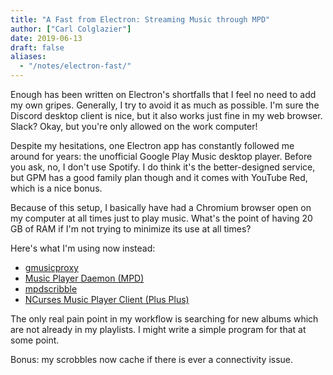 ```yaml
---
title: "A Fast from Electron: Streaming Music through MPD"
author: ["Carl Colglazier"]
date: 2019-06-13
draft: false
aliases:
  - "/notes/electron-fast/"
---
```


Enough has been written on Electron's shortfalls that I feel no need to add my own gripes. Generally, I try to avoid it as much as possible. I'm sure the Discord desktop client is nice, but it also works just fine in my web browser. Slack? Okay, but you're only allowed on the work computer!

Despite my hesitations, one Electron app has constantly followed me around for years: the unofficial Google Play Music desktop player. Before you ask, no, I don't use Spotify. I do think it's the better-designed service, but GPM has a good family plan though and it comes with YouTube Red, which is a nice bonus.

Because of this setup, I basically have had a Chromium browser open on my computer at all times just to play music. What's the point of having 20 GB of RAM if I'm not trying to minimize its use at all times?

Here's what I'm using now instead:

-   [gmusicproxy](https://github.com/gmusicproxy/gmusicproxy)
-   [Music Player Daemon (MPD)](https://www.musicpd.org/)
-   [mpdscribble](https://github.com/MusicPlayerDaemon/mpdscribble)
-   [NCurses Music Player Client (Plus Plus)](https://rybczak.net/ncmpcpp/)

The only real pain point in my workflow is searching for new albums which are not already in my playlists. I might write a simple program for that at some point.

Bonus: my scrobbles now cache if there is ever a connectivity issue.